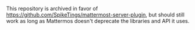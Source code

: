 This repository is archived in favor of https://github.com/SpikeTings/mattermost-server-plugin, but should still work as long as Mattermos doesn't deprecate the libraries and API it uses.
